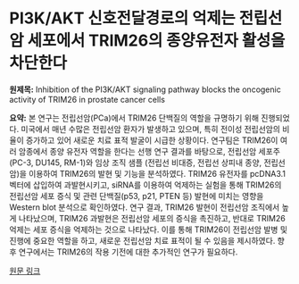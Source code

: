 # PI3K/AKT 신호전달경로의 억제는 전립선암 세포에서 TRIM26의 종양유전자 활성을 차단한다

**원제목:** Inhibition of the PI3K/AKT signaling pathway blocks the oncogenic activity of TRIM26 in prostate cancer cells

**요약:** 본 연구는 전립선암(PCa)에서 TRIM26 단백질의 역할을 규명하기 위해 진행되었다.  미국에서 매년 수많은 전립선암 환자가 발생하고 있으며, 특히 전이성 전립선암의 비율이 증가하고 있어 새로운 치료 표적 발굴이 시급한 상황이다. 연구팀은 TRIM26이 여러 암종에서 종양 유전자 역할을 한다는 선행 연구 결과를 바탕으로, 전립선암 세포주 (PC-3, DU145, RM-1)와 임상 조직 샘플 (전립선 비대증, 전립선 상피내 종양, 전립선암)을 이용하여 TRIM26의 발현 및 기능을 분석하였다.  TRIM26 유전자를 pcDNA3.1 벡터에 삽입하여 과발현시키고, siRNA를 이용하여 억제하는 실험을 통해 TRIM26의 전립선암 세포 증식 및 관련 단백질(p53, p21, PTEN 등) 발현에 미치는 영향을 Western blot 분석으로 확인하였다.  연구 결과, TRIM26 발현이 전립선암 조직에서 높게 나타났으며, TRIM26 과발현은 전립선암 세포의 증식을 촉진하고, 반대로 TRIM26 억제는 세포 증식을 억제하는 것으로 나타났다.  이를 통해 TRIM26이 전립선암 발병 및 진행에 중요한 역할을 하고, 새로운 전립선암 치료 표적이 될 수 있음을 제시하였다.  향후 연구에서는 TRIM26의 작용 기전에 대한 추가적인 연구가 필요하다.

[원문 링크](https://journals.lww.com/ajandrology/fulltext/9900/inhibition_of_the_pi3k_akt_signaling_pathway.334.aspx)
